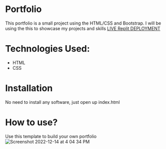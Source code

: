 # Portfolio
This portfolio is a small project using the HTML/CSS and Bootstrap. I will be using the this to showcase my projects and skills [LIVE Replit DEPLOYMENT](https://new-portfolio-1.tamirug2015.repl.co)

# Technologies Used:
* HTML
* CSS
# Installation
 No need to install any software, just open up index.html
# How to use?
Use this template to build your own portfolio
![Screenshot 2022-12-14 at 4 04 34 PM](https://user-images.githubusercontent.com/95067041/207572418-f7ca6a49-564a-494e-9a41-b2b62ff7f59e.png)
